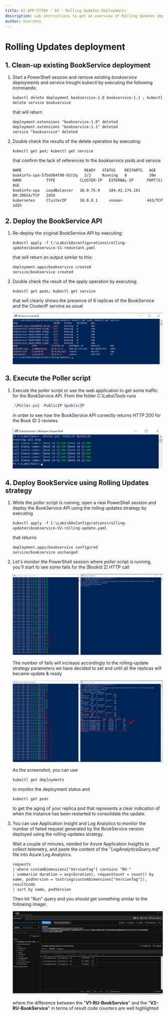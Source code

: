 ```yaml
---
title: AI-APP-ST304 - 04 - Rolling Updates Deployments
description: Lab instructions to get an overview of Rolling Updates deployments strategy from a reliability point of view
author: mcerreto
---
```


# Rolling Updates deployment

## 1. Clean-up existing BookService deployment

1. Start a PowerShell session and remove existing _bookservice_ deployments and service trought _kubectl_ by executing the following commands:

    ```plain
    kubectl delete deployment bookservice-1.0 bookservice-1.1 ; kubectl delete service bookservice
    ```

    that will return

    ```plain
    deployment.extensions "bookservice-1.0" deleted
    deployment.extensions "bookservice-1.1" deleted
    service "bookservice" deleted
    ```

2. Double check the results of the delete operation by executing:

    ```dos
    kubectl get pod; kubectl get service
    ```

    that confirm the lack of references to the _bookservice_ pods and service

    ```plain
    NAME                            READY   STATUS    RESTARTS   AGE
    bookinfo-spa-57bdd84f98-92r2q   2/2     Running   0          39m
    NAME           TYPE           CLUSTER-IP   EXTERNAL-IP      PORT(S)        AGE
    bookinfo-spa   LoadBalancer   10.0.75.9    104.42.174.161   80:30654/TCP   2d5h
    kubernetes     ClusterIP      10.0.0.1     <none>           443/TCP        3d2h
    ```

## 2. Deploy the BookService API

1. Re-deploy the original BookService API by executing:

    ```dos
    kubectl apply -f C:\Labs\k8sconfigurations\rolling-updates\bookservice-V1-reduntant.yaml
    ```

    that will return an output similar to this:

    ```dos
    deployment.apps/bookservice created
    service/bookservice created
    ```

2. Double check the result of the apply operation by executing:

     ```dos
    kubectl get pods; kubectl get service
    ```

    that will clearly shows the presence of 6 replicas of the BookService and the ClusterIP service as usual

    ![alt text](imgs/mod_04_img_01.png "BookService 6 replicas")

## 3. Execute the Poller script

1. Execute the _poller_ script or use the web application to get some traffic for the BookService API. From the folder _C:\Labs\Tools_ runs

    ```powershell
   .\Poller.ps1 -PublicIP $publicIP
    ```

    in order to see how the BookService API correctly returns HTTP 200 for the Book ID 2 reviews

    ![alt text](imgs/mod_04_img_02.png "BookService 6 replicas")

## 4. Deploy BookService using Rolling Updates strategy

1. While the _poller_ script is running, open a new PowerShell session and deploy the BookService API using the rolling updates strategy by executing

   ```dos
   kubectl apply -f C:\Labs\K8sConfigurations\rolling-updates\bookservice-V2-rolling-update.yaml
   ```

   that returns

   ```plain
   deployment.apps/bookservice configured
   service/bookservice unchanged
   ```

2. Let's monitor the PowerShell session where _poller_ script is running, you'll start to see some fails for the  [BookId 2] HTTP call

    ![alt text](imgs/mod_04_img_03.png "BookService RU deploy 1")

    The number of fails will increase accordingly to the rolling-update strategy parameters we have decided to set and until all the replicas will became update & ready

    ![alt text](imgs/mod_04_img_04.png "BookService RU deploy 2")

    As the screenshot, you can use

    ```dos
    kubectl get deployments
    ```

    to monitor the deployment status and

    ```dos
    kubectl get pods
    ```

    to get the aging of your replica pod that represents a clear indication of when the instance has been restarted to consolidate the update.

3. You can use Application Insight and Log Analytics to monitor the number of failed request generated by the BookService version deployed using the rolling-updates strategy.

   Wait a couple of minutes, needed for Azure Application Insights to collect telemetry, and paste the content of the "_LogAnalyticsQuery.md_" file into Azure Log Analytics.

    ```plain
    requests
    | where customDimensions["VersionTag"] contains "RU-"
    | summarize duration = avg(duration), requestCount = count() by name, podVersion = tostring(customDimensions["VersionTag"]), resultCode 
    | sort by name, podVersion
    ```

    Then hit "Run" query and you should get something similar to the following image:

    ![alt text](imgs/mod_04_img_06.png "BookService RU deploy 2")

    where the difference between the "**V1-RU-BookService**" and the "**V2-RU-BookService**" in terms of result code counters are well highlighted